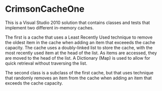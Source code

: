 CrimsonCacheOne
===============

This is a Visual Studio 2010 solution that contains classes and tests that implement two different in-memory caches.

The first is a cache that uses a Least Recently Used technique to remove the oldest item in the cache when adding an
item that exceeeds the cache capacity. The cache uses a doubly-linked list to store the cache, with the most recently
used item at the head of the list. As items are accessed, they are moved to the head of the list. A Dictionary (Map) is
used to allow for quick retrieval without traversing the list. 

The second class is a subclass of the first cache, but that uses technique that randomly removes an item from the cache when
adding an item that exceeds the cache capacity.

